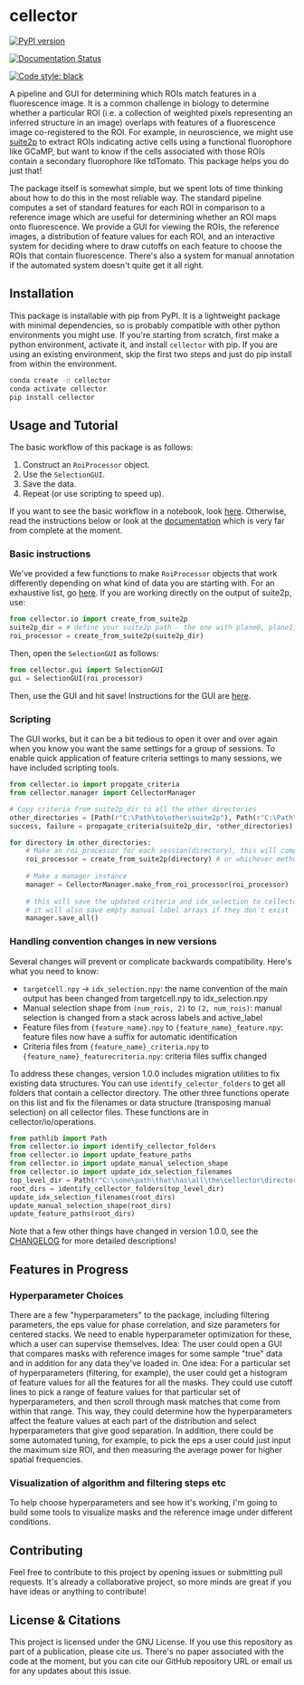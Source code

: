 # cellector
[![PyPI version](https://badge.fury.io/py/syd.svg)](https://badge.fury.io/py/syd)
<!-- [![Tests](https://github.com/landoskape/syd/actions/workflows/tests.yml/badge.svg)](https://github.com/landoskape/syd/actions/workflows/tests.yml) -->
[![Documentation Status](https://readthedocs.org/projects/shareyourdata/badge/?version=stable)](https://shareyourdata.readthedocs.io/en/stable/?badge=stable)
<!-- [![codecov](https://codecov.io/gh/landoskape/syd/branch/main/graph/badge.svg)](https://codecov.io/gh/landoskape/syd) -->
[![Code style: black](https://img.shields.io/badge/code%20style-black-000000.svg)](https://github.com/psf/black)

A pipeline and GUI for determining which ROIs match features in a fluorescence image. It
is a common challenge in biology to determine whether a particular ROI (i.e. a collection
of weighted pixels representing an inferred structure in an image) overlaps with features
of a fluorescence image co-registered to the ROI. For example, in neuroscience, we might
use [suite2p](https://github.com/MouseLand/suite2p) to extract ROIs indicating active
cells using a functional fluorophore like GCaMP, but want to know if the cells associated
with those ROIs contain a secondary fluorophore like tdTomato. This package helps you do
just that!

The package itself is somewhat simple, but we spent lots of time thinking about how to do
this in the most reliable way. The standard pipeline computes a set of standard features
for each ROI in comparison to a reference image which are useful for determining whether
an ROI maps onto fluorescence. We provide a GUI for viewing the ROIs, the reference
images, a distribution of feature values for each ROI, and an interactive system for
deciding where to draw cutoffs on each feature to choose the ROIs that contain
fluorescence. There's also a system for manual annotation if the automated system doesn't
quite get it all right. 

## Installation
This package is installable with pip from PyPI. It is a lightweight package with minimal
dependencies, so is probably compatible with other python environments you might use. 
If you're starting from scratch, first make a python environment, activate it, and
install ``cellector`` with pip. If you are using an existing environment, skip the first
two steps and just do pip install from within the environment. 
```bash
conda create -n cellector
conda activate cellector
pip install cellector
```

## Usage and Tutorial
The basic workflow of this package is as follows:
1. Construct an ``RoiProcessor`` object.
2. Use the ``SelectionGUI``. 
3. Save the data.
4. Repeat (or use scripting to speed up).

If you want to see the basic workflow in a notebook, look [here](https://github.com/landoskape/cellector/blob/main/notebooks/tutorial.ipynb).
Otherwise, read the instructions below or look at the [documentation](https://github.com/landoskape/cellector/blob/main/docs/examples.md)
which is very far from complete at the moment. 

### Basic instructions
We've provided a few functions to make ``RoiProcessor`` objects that work differently
depending on what kind of data you are starting with. For an exhaustive list, go
[here](https://github.com/landoskape/cellector/blob/main/docs/examples.md). If you are working directly on the output of suite2p, use:
```python
from cellector.io import create_from_suite2p
suite2p_dir = # define your suite2p path - the one with plane0, plane1, ... in it
roi_processor = create_from_suite2p(suite2p_dir)
```

Then, open the ``SelectionGUI`` as follows:
```python
from cellector.gui import SelectionGUI
gui = SelectionGUI(roi_processor)
```

Then, use the GUI and hit save! Instructions for the GUI are [here](https://github.com/landoskape/cellector/blob/main/docs/gui.md).

### Scripting
The GUI works, but it can be a bit tedious to open it over and over again when you know
you want the same settings for a group of sessions. To enable quick application of 
feature criteria settings to many sessions, we have included scripting tools. 

```python
from cellector.io import propgate_criteria
from cellector.manager import CellectorManager

# Copy criteria from suite2p_dir to all the other directories
other_directories = [Path(r"C:\Path\to\other\suite2p"), Path(r"C:\Path\to\another\suite2"), ...] # as many as you like
success, failure = propagate_criteria(suite2p_dir, *other_directories)

for directory in other_directories:
    # Make an roi_processor for each session(directory), this will compute features and save the data
    roi_processor = create_from_suite2p(directory) # or whichever method you used to create the roi_processor
    
    # Make a manager instance
    manager = CellectorManager.make_from_roi_processor(roi_processor)
    
    # this will save the updated criteria and idx_selection to cellector directory
    # it will also save empty manual label arrays if they don't exist
    manager.save_all() 
```

### Handling convention changes in new versions
Several changes will prevent or complicate backwards compatibility. Here's what you need
to know:
- `targetcell.npy` → `idx_selection.npy`: the name convention of the main output has been changed from targetcell.npy to idx_selection.npy
- Manual selection shape from `(num_rois, 2)` to `(2, num_rois)`: manual selection is changed from a stack across labels and active_label
- Feature files from `{feature_name}.npy` to `{feature_name}_feature.npy`: feature files now have a suffix for automatic identification
- Criteria files from `{feature_name}_criteria.npy` to `{feature_name}_featurecriteria.npy`: criteria files suffix changed

To address these changes, version 1.0.0 includes migration utilities to fix existing data
structures. You can use ``identify_celector_folders`` to get all folders that contain a
cellector directory. The other three functions operate on this list and fix the filenames
or data structure (transposing manual selection) on all cellector files. These functions
are in cellector/io/operations. 
```python
from pathlib import Path
from cellector.io import identify_cellector_folders
from cellector.io import update_feature_paths
from cellector.io import update_manual_selection_shape
from cellector.io import update_idx_selection_filenames
top_level_dir = Path(r"C:\some\path\that\has\all\the\cellector\directories\beneath\it")
root_dirs = identify_cellector_folders(top_level_dir)
update_idx_selection_filenames(root_dirs)
update_manual_selection_shape(root_dirs)
update_feature_paths(root_dirs)
```

Note that a few other things have changed in version 1.0.0, see the [CHANGELOG](https://github.com/landoskape/cellector/blob/main/CHANGELOG.md)
for more detailed descriptions!

## Features in Progress
### Hyperparameter Choices
There are a few "hyperparameters" to the package, including filtering parameters, the eps
value for phase correlation, and size parameters for centered stacks. We need to enable 
hyperparameter optimization for these, which a user can supervise themselves. Idea:
The user could open a GUI that compares masks with reference images for some sample
"true" data and in addition for any data they've loaded in. One idea:
For a particular set of hyperparameters (filtering, for example), the user could get a
histogram of feature values for all the features for all the masks. They could use cutoff
lines to pick a range of feature values for that particular set of hyperparameters, and
then scroll through mask matches that come from within that range. This way, they could
determine how the hyperparameters affect the feature values at each part of the
distribution and select hyperparameters that give good separation.
In addition, there could be some automated tuning, for example, to pick the eps a user
could just input the maximum size ROI, and then measuring the average power for higher
spatial frequencies.

### Visualization of algorithm and filtering steps etc
To help choose hyperparameters and see how it's working, I'm going to build some tools to
visualize masks and the reference image under different conditions. 

## Contributing
Feel free to contribute to this project by opening issues or submitting pull
requests. It's already a collaborative project, so more minds are great if you
have ideas or anything to contribute!

## License & Citations
This project is licensed under the GNU License. If you use this repository as part of a
publication, please cite us. There's no paper associated with the code at the moment, but
you can cite our GitHub repository URL or email us for any updates about this issue.

